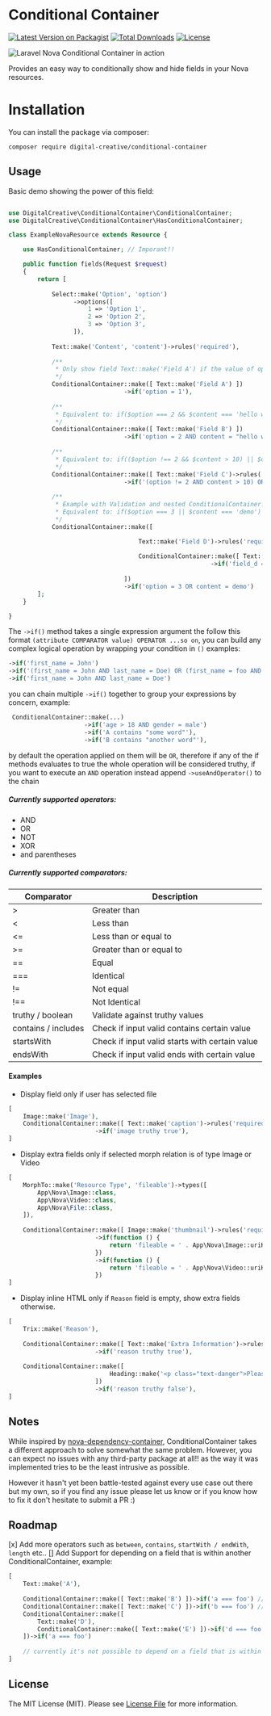 # Conditional Container

[![Latest Version on Packagist](https://img.shields.io/packagist/v/digital-creative/conditional-container)](https://packagist.org/packages/digital-creative/conditional-container)
[![Total Downloads](https://img.shields.io/packagist/dt/digital-creative/conditional-container)](https://packagist.org/packages/digital-creative/conditional-container)
[![License](https://img.shields.io/packagist/l/digital-creative/conditional-container)](https://github.com/dcasia/conditional-container/blob/master/LICENSE)

![Laravel Nova Conditional Container in action](https://raw.githubusercontent.com/dcasia/conditional-container/master/demo.gif)

Provides an easy way to conditionally show and hide fields in your Nova resources.

# Installation

You can install the package via composer:

```
composer require digital-creative/conditional-container
```

## Usage

Basic demo showing the power of this field:

```php

use DigitalCreative\ConditionalContainer\ConditionalContainer;
use DigitalCreative\ConditionalContainer\HasConditionalContainer;

class ExampleNovaResource extends Resource {

    use HasConditionalContainer; // Imporant!!

    public function fields(Request $request)
    {
        return [
    
            Select::make('Option', 'option')
                  ->options([
                      1 => 'Option 1',
                      2 => 'Option 2',
                      3 => 'Option 3',
                  ]),
    
            Text::make('Content', 'content')->rules('required'),
    
            /**
             * Only show field Text::make('Field A') if the value of option is equals 1
             */
            ConditionalContainer::make([ Text::make('Field A') ])
                                ->if('option = 1'),
    
            /**
             * Equivalent to: if($option === 2 && $content === 'hello world')
             */
            ConditionalContainer::make([ Text::make('Field B') ])
                                ->if('option = 2 AND content = "hello world"'),
    
            /**
             * Equivalent to: if(($option !== 2 && $content > 10) || $option === 3)
             */
            ConditionalContainer::make([ Text::make('Field C')->rules('required') ])
                                ->if('(option != 2 AND content > 10) OR option = 3'),
           
            /**
             * Example with Validation and nested ConditionalContainer!
             * Equivalent to: if($option === 3 || $content === 'demo')
             */
            ConditionalContainer::make([

                                    Text::make('Field D')->rules('required') // Yeah! validation works flawlessly!!
                                
                                    ConditionalContainer::make([ Text::make('Field E') ])
                                                        ->if('field_d = Nice!')
                                
                                ])
                                ->if('option = 3 OR content = demo')
        ];
    }

}
```

The `->if()` method takes a single expression argument the follow this format `(attribute COMPARATOR value) OPERATOR ...so on`,
you can build any complex logical operation by wrapping your condition in `()` examples:

```php
->if('first_name = John')
->if('(first_name = John AND last_name = Doe) OR (first_name = foo AND NOT last_name = bar)')
->if('first_name = John AND last_name = Doe')
```

you can chain multiple `->if()` together to group your expressions by concern, example:

```php
 ConditionalContainer::make(...)
                     ->if('age > 18 AND gender = male')
                     ->if('A contains "some word"'),
                     ->if('B contains "another word"'),
```

by default the operation applied on them will be `OR`, therefore if any of the if methods evaluates to true the whole 
operation will be considered truthy, if you want to execute an `AND` operation instead append `->useAndOperator()` to the chain

##### Currently supported operators:

- AND
- OR
- NOT
- XOR
- and parentheses

##### Currently supported comparators:

| Comparator          | Description                                    |
|---------------------|------------------------------------------------|
| >                   | Greater than                                   |
| <                   | Less than                                      |
| <=                  | Less than or equal to                          |
| >=                  | Greater than or equal to                       |
| ==                  | Equal                                          |
| ===                 | Identical                                      |
| !=                  | Not equal                                      |
| !==                 | Not Identical                                  |
| truthy / boolean    | Validate against truthy values                 |
| contains / includes | Check if input valid contains certain value    |
| startsWith          | Check if input valid starts with certain value |
| endsWith            | Check if input valid ends with certain value   |

#### Examples

* Display field only if user has selected file

```php
[
    Image::make('Image'),
    ConditionalContainer::make([ Text::make('caption')->rules('required') ])
                        ->if('image truthy true'),
]
```

* Display extra fields only if selected morph relation is of type Image or Video

```php
[
    MorphTo::make('Resource Type', 'fileable')->types([
        App\Nova\Image::class,
        App\Nova\Video::class,
        App\Nova\File::class,
    ]),
    
    ConditionalContainer::make([ Image::make('thumbnail')->rules('required') ])
                        ->if(function () {
                            return 'fileable = ' . App\Nova\Image::uriKey();
                        })
                        ->if(function () {
                            return 'fileable = ' . App\Nova\Video::uriKey();
                        })
]
```

* Display inline HTML only if `Reason` field is empty, show extra fields otherwise.

```php
[
    Trix::make('Reason'),
    
    ConditionalContainer::make([ Text::make('Extra Information')->rules('required') ])
                        ->if('reason truthy true'),
    
    ConditionalContainer::make([
                            Heading::make('<p class="text-danger">Please write a good reason...</p>')->asHtml()
                        ])
                        ->if('reason truthy false'),
]
```
## Notes

While inspired by [nova-dependency-container](https://github.com/epartment/nova-dependency-container), 
ConditionalContainer takes a different approach to solve somewhat the same problem. 
However, you can expect no issues with any third-party package at all!! as the way it was implemented 
tries to be the least intrusive as possible.

However it hasn't yet been battle-tested against every use case out there but my own, so if you find any issue 
please let us know or if you know how to fix it don't hesitate to submit a PR :)

## Roadmap

[x] Add more operators such as `between`, `contains`, `startWith / endWith`, `length` etc..
[] Add Support for depending on a field that is within another ConditionalContainer, example:

```php
[
    Text::make('A'),
  
    ConditionalContainer::make([ Text::make('B') ])->if('a === foo') // Works!
    ConditionalContainer::make([ Text::make('C') ])->if('b === foo') // Doesnt work!
    ConditionalContainer::make([ 
        Text::make('D'),
        ConditionalContainer::make([ Text::make('E') ])->if('d === foo') // Works!
    ])->if('a === foo')
    
    // currently it's not possible to depend on a field that is within a ConditionalContainer as seen on the second ConditionalContainer above
]
```

## License

The MIT License (MIT). Please see [License File](https://raw.githubusercontent.com/dcasia/conditional-container/master/LICENSE) for more information.
